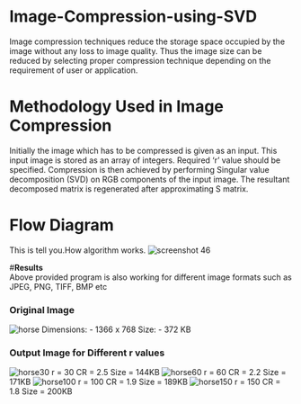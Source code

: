 # Image-Compression-using-SVD
Image compression techniques reduce the storage space occupied by the image without any loss to image quality. Thus the image size can be reduced by selecting proper compression technique depending on the requirement of user or application. 


# Methodology Used in Image Compression 
Initially the image which has to be compressed is given as an input. This input image is stored as an array of integers. Required ‘r’ value should be specified. Compression is then achieved by performing Singular value decomposition (SVD) on RGB components of the input image. The resultant decomposed matrix is regenerated after approximating S matrix.  

# Flow Diagram
This is tell you.How algorithm works.
![screenshot 46](https://cloud.githubusercontent.com/assets/19153198/21739353/f0115956-d4be-11e6-9f3e-8712f53feab6.png)

#**Results**  
Above provided program is also working for different image formats such as JPEG, PNG, TIFF, BMP etc
### Original Image
![horse](https://cloud.githubusercontent.com/assets/19153198/21739397/03a3324a-d4c0-11e6-9a4a-72ca86e33e4a.jpg)
Dimensions: - 1366 x 768 
Size: - 372 KB
### Output Image for Different r values
![horse30](https://cloud.githubusercontent.com/assets/19153198/21739398/0f570c88-d4c0-11e6-8d3c-a00431580d77.jpg)
r = 30
CR = 2.5
Size = 144KB
![horse60](https://cloud.githubusercontent.com/assets/19153198/21739399/0f58a192-d4c0-11e6-86d8-31e0422108b8.jpg)
r = 60
CR = 2.2
Size = 171KB
![horse100](https://cloud.githubusercontent.com/assets/19153198/21739400/0f594ee4-d4c0-11e6-8b0d-3a8688da3874.jpg)
r = 100
CR = 1.9
Size = 189KB
![horse150](https://cloud.githubusercontent.com/assets/19153198/21739401/0f61838e-d4c0-11e6-81ab-393ef45ad346.jpg)
r = 150
CR = 1.8
Size = 200KB
